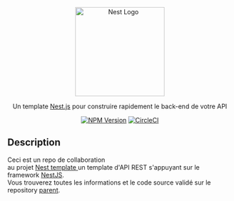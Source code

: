 <p align="center">
  <a href="http://nestjs.com/" target="blank"><img src="https://nestjs.com/img/logo-small.svg" width="200" alt="Nest Logo" /></a>
</p>

[circleci-image]: https://img.shields.io/circleci/build/github/nestjs/nest/master?token=abc123def456
[circleci-url]: https://circleci.com/gh/nestjs/nest

<p align="center">Un template
  <a href="https://nestjs.com/" target="_blank">Nest.js</a>
  pour construire rapidement le back-end de votre API
</p>
<p align="center">
  <a href="https://www.npmjs.com/~nestjscore" target="_blank"><img src="https://img.shields.io/npm/v/@nestjs/core.svg" alt="NPM Version" /></a>
  <a href="https://circleci.com/gh/nestjs/nest" target="_blank"><img src="https://img.shields.io/circleci/build/github/nestjs/nest/master" alt="CircleCI" /></a>
</p>

## Description

Ceci est un repo de collaboration  
au projet [Nest template ][1]
un template d'API REST s'appuyant sur le framework [NestJS][nestjs].  
Vous trouverez toutes les informations et le code source validé sur le repository [parent][1].


[1]:https://github.com/Guuzii/Nest-api-template/tree/master
[nestjs]:https://github.com/nestjs/nest